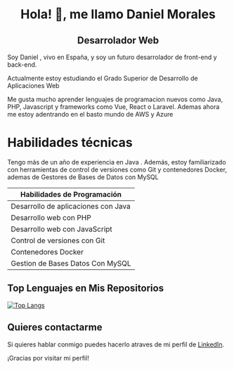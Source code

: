 <h1 align="center"> Hola! 👋, me llamo Daniel Morales </h1>
<h2 align="center"> Desarrolador Web </h2>

Soy Daniel , vivo en España, y soy un futuro desarrolador de front-end y back-end.

Actualmente estoy estudiando el Grado Superior de Desarrollo de Aplicaciones Web

Me gusta mucho aprender lenguajes de programacion nuevos como Java, PHP, Javascript  y frameworks como Vue, React o Laravel. Ademas ahora me estoy adentrando en el basto mundo de AWS y Azure


# Habilidades técnicas

Tengo más de un año de experiencia en Java . Además, estoy familiarizado con herramientas de control de versiones como Git y contenedores Docker, ademas de Gestores de Bases de Datos con MySQL

| Habilidades de Programación |
| -------------------- |
| Desarrollo de aplicaciones con Java | 
| Desarrollo web con PHP | 
| Desarrollo web con JavaScript|
| Control de versiones con Git | 
| Contenedores Docker | 
| Gestion de Bases Datos Con MySQL |

## Top Lenguajes en Mis Repositorios


[![Top Langs](https://github-readme-stats.vercel.app/api/top-langs/?username=danmorjac&layout=compact&langs_count=10&hide_title=true)](https://github.com/danmorjac?tab=repositories)


## Quieres contactarme 

Si quieres hablar conmigo puedes hacerlo atraves de mi perfil de  [LinkedIn](https://www.linkedin.com/in/daniel-morales-jachym-15b098263/).

¡Gracias por visitar mi perfil!
